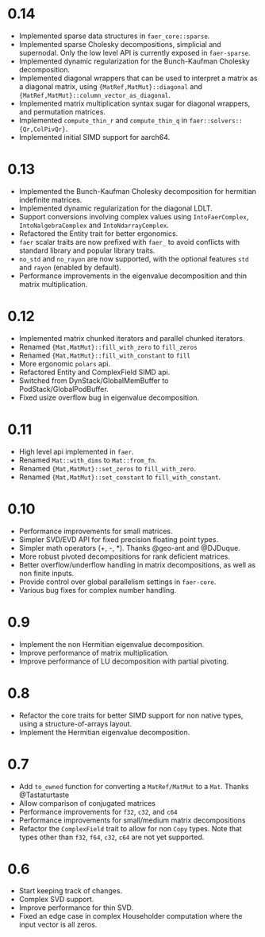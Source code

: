 # 0.14
- Implemented sparse data structures in `faer_core::sparse`.
- Implemented sparse Cholesky decompositions, simplicial and supernodal. Only the low level API is currently exposed in `faer-sparse`.
- Implemented dynamic regularization for the Bunch-Kaufman Cholesky decomposition.
- Implemented diagonal wrappers that can be used to interpret a matrix as a diagonal matrix, using `{MatRef,MatMut}::diagonal` and `{MatRef,MatMut}::column_vector_as_diagonal`.
- Implemented matrix multiplication syntax sugar for diagonal wrappers, and permutation matrices.
- Implemented `compute_thin_r` and `compute_thin_q` in `faer::solvers::{Qr,ColPivQr}`.
- Implemented initial SIMD support for aarch64.

# 0.13
- Implemented the Bunch-Kaufman Cholesky decomposition for hermitian indefinite matrices.
- Implemented dynamic regularization for the diagonal LDLT.
- Support conversions involving complex values using `IntoFaerComplex`, `IntoNalgebraComplex` and `IntoNdarrayComplex`.
- Refactored the Entity trait for better ergonomics.
- `faer` scalar traits are now prefixed with `faer_` to avoid conflicts with standard library and popular library traits.
- `no_std` and `no_rayon` are now supported, with the optional features `std` and `rayon` (enabled by default).
- Performance improvements in the eigenvalue decomposition and thin matrix multiplication.

# 0.12
- Implemented matrix chunked iterators and parallel chunked iterators.
- Renamed `{Mat,MatMut}::fill_with_zero` to `fill_zeros`
- Renamed `{Mat,MatMut}::fill_with_constant` to `fill`
- More ergonomic `polars` api.
- Refactored Entity and ComplexField SIMD api.
- Switched from DynStack/GlobalMemBuffer to PodStack/GlobalPodBuffer.
- Fixed usize overflow bug in eigenvalue decomposition.

# 0.11
- High level api implemented in `faer`.
- Renamed `Mat::with_dims` to `Mat::from_fn`.
- Renamed `{Mat,MatMut}::set_zeros` to `fill_with_zero`.
- Renamed `{Mat,MatMut}::set_constant` to `fill_with_constant`.

# 0.10
- Performance improvements for small matrices.
- Simpler SVD/EVD API for fixed precision floating point types.
- Simpler math operators (+, -, *). Thanks @geo-ant and @DJDuque.
- More robust pivoted decompositions for rank deficient matrices.
- Better overflow/underflow handling in matrix decompositions, as well as non finite inputs.
- Provide control over global parallelism settings in `faer-core`.
- Various bug fixes for complex number handling.

# 0.9
- Implement the non Hermitian eigenvalue decomposition.
- Improve performance of matrix multiplication.
- Improve performance of LU decomposition with partial pivoting.

# 0.8
- Refactor the core traits for better SIMD support for non native types, using a structure-of-arrays layout.
- Implement the Hermitian eigenvalue decomposition.

# 0.7
- Add `to_owned` function for converting a `MatRef/MatMut` to a `Mat`. Thanks @Tastaturtaste
- Allow comparison of conjugated matrices
- Performance improvements for `f32`, `c32`, and `c64`
- Performance improvements for small/medium matrix decompositions
- Refactor the `ComplexField` trait to allow for non `Copy` types. Note that types other than `f32`, `f64`, `c32`, `c64` are not yet supported.

# 0.6
- Start keeping track of changes.
- Complex SVD support.
- Improve performance for thin SVD.
- Fixed an edge case in complex Householder computation where the input vector is all zeros.
